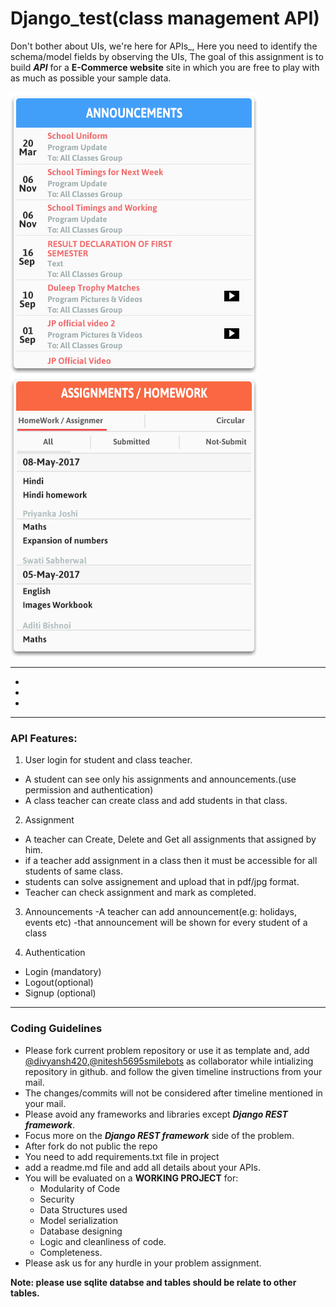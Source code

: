 # Django_test(class management API)
Don't bother about UIs, we're here for APIs_,
Here you need to identify the schema/model fields by observing the UIs, The goal of this assignment is to build **_API_** for a **E-Commerce website** site in which you are free to play with as much as possible your sample data.

<img src="class_mng1.png" />
<img src="classmng2.png" />

-----
-
-
-

<hr>

### API Features:

1. User login for student and class teacher.

- A student can see only his assignments and announcements.(use permission and authentication)
- A class teacher can create class and add students in that class.

2. Assignment

- A teacher can Create, Delete and Get all assignments that assigned  by him.
- if a teacher add assignment in a class then it must be accessible for all students of same class.
- students can solve assignement and upload that in pdf/jpg format.
- Teacher can check assignment and mark as completed. 

3. Announcements
-A teacher can add announcement(e.g: holidays, events etc)
-that announcement  will be shown for every student of a class



5. Authentication 
- Login (mandatory)
- Logout(optional)
- Signup (optional)


<hr>

### Coding Guidelines

- Please fork current problem repository or use it as template and, add [@divyansh420](https://github.com/divyansh420),[@nitesh5695smilebots](https://github.com/nitesh5695smilebots) as collaborator while intializing repository in github. and follow the given timeline instructions from your mail.
- The changes/commits will not be considered after timeline mentioned in your mail.
- Please avoid any frameworks and libraries except **_Django REST framework_**.
- Focus more on the **_Django REST framework_** side of the problem.
- After fork do not public the repo
- You need to add requirements.txt file in project
- add  a readme.md file and add all details about your APIs.
- You will be evaluated on a **WORKING PROJECT** for:
  - Modularity of Code
  - Security
  - Data Structures used
  - Model serialization
  - Database designing
  - Logic and cleanliness of code.
  - Completeness.
- Please ask us for any hurdle in your problem assignment.

<b>Note: <b> please use sqlite databse and tables should be relate to other tables. 

